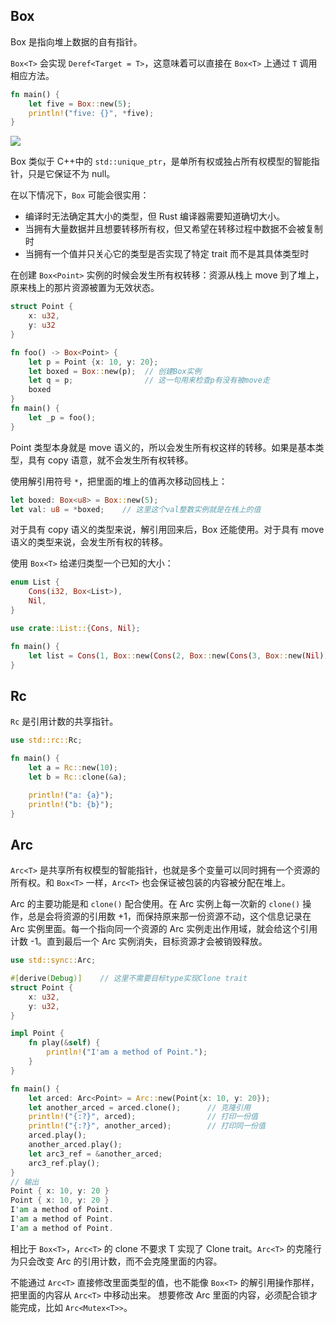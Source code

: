 ## Box
Box 是指向堆上数据的自有指针。

`Box<T>` 会实现 `Deref<Target = T>`，这意味着可以直接在 `Box<T>` 上通过 `T` 调用相应方法。


```rust
fn main() {
    let five = Box::new(5);
    println!("five: {}", *five);
}
```

![](../images/google.github.io_comprehensive-rust_zh-CN_smart-pointers_box.html.png)

Box 类似于 C++中的 `std::unique_ptr`，是单所有权或独占所有权模型的智能指针，只是它保证不为 null。

在以下情况下，`Box` 可能会很实用：
- 编译时无法确定其大小的类型，但 Rust 编译器需要知道确切大小。
- 当拥有大量数据并且想要转移所有权，但又希望在转移过程中数据不会被复制时
- 当拥有一个值并只关心它的类型是否实现了特定 trait 而不是其具体类型时

在创建 `Box<Point>` 实例的时候会发生所有权转移：资源从栈上 move 到了堆上，原来栈上的那片资源被置为无效状态。

```rust
struct Point {
    x: u32,
    y: u32
}

fn foo() -> Box<Point> {
    let p = Point {x: 10, y: 20};    
    let boxed = Box::new(p);  // 创建Box实例
    let q = p;                // 这一句用来检查p有没有被move走
    boxed
}
fn main() {
    let _p = foo();
}
```
Point 类型本身就是 move 语义的，所以会发生所有权这样的转移。如果是基本类型，具有 copy 语意，就不会发生所有权转移。

使用解引用符号 `*`，把里面的堆上的值再次移动回栈上：
```rust
let boxed: Box<u8> = Box::new(5);
let val: u8 = *boxed;    // 这里这个val整数实例就是在栈上的值
```
对于具有 copy 语义的类型来说，解引用回来后，Box 还能使用。对于具有 move 语义的类型来说，会发生所有权的转移。

使用 `Box<T>` 给递归类型一个已知的大小：

```rust
enum List {
    Cons(i32, Box<List>),
    Nil,
}

use crate::List::{Cons, Nil};

fn main() {
    let list = Cons(1, Box::new(Cons(2, Box::new(Cons(3, Box::new(Nil))))));
}
```
## Rc
`Rc` 是引用计数的共享指针。

```rust
use std::rc::Rc;

fn main() {
    let a = Rc::new(10);
    let b = Rc::clone(&a);

    println!("a: {a}");
    println!("b: {b}");
}
```

## Arc
 `Arc<T>` 是共享所有权模型的智能指针，也就是多个变量可以同时拥有一个资源的所有权。和 `Box<T>` 一样，`Arc<T>` 也会保证被包装的内容被分配在堆上。
 
 Arc 的主要功能是和 `clone()` 配合使用。在 Arc 实例上每一次新的 `clone()` 操作，总是会将资源的引用数 +1，而保持原来那一份资源不动，这个信息记录在 Arc 实例里面。每一个指向同一个资源的 Arc 实例走出作用域，就会给这个引用计数 -1。直到最后一个 Arc 实例消失，目标资源才会被销毁释放。
```rust
use std::sync::Arc;

#[derive(Debug)]    // 这里不需要目标type实现Clone trait
struct Point {
    x: u32,
    y: u32,
}

impl Point {
    fn play(&self) {
        println!("I'am a method of Point.");
    }
}

fn main() {
    let arced: Arc<Point> = Arc::new(Point{x: 10, y: 20});
    let another_arced = arced.clone();      // 克隆引用
    println!("{:?}", arced);                // 打印一份值
    println!("{:?}", another_arced);        // 打印同一份值
    arced.play();
    another_arced.play();
    let arc3_ref = &another_arced;
    arc3_ref.play();
}
// 输出
Point { x: 10, y: 20 }
Point { x: 10, y: 20 }
I'am a method of Point.
I'am a method of Point.
I'am a method of Point.
```
相比于 `Box<T>`，`Arc<T>` 的 clone 不要求 T 实现了 Clone trait。`Arc<T>` 的克隆行为只会改变 Arc 的引用计数，而不会克隆里面的内容。

不能通过 `Arc<T>` 直接修改里面类型的值，也不能像 `Box<T>` 的解引用操作那样，把里面的内容从 `Arc<T>` 中移动出来。
想要修改 Arc 里面的内容，必须配合锁才能完成，比如 `Arc<Mutex<T>>`。